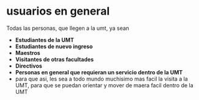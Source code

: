 # usuarios en general 
Todas las personas, que llegen a la umt, ya sean
- **Estudiantes de la UMT**
- **Estudiantes de nuevo ingreso**
- **Maestros**
- **Visitantes de otras facultades**
- **Directivos**
- **Personas en general que requieran un servicio dentro de la UMT**
- para que asi, les sea a todo mundo muchisimo mas facil la visita a la UMT, para que se puedan orientar y mover de maera facil dentro de la UMT
